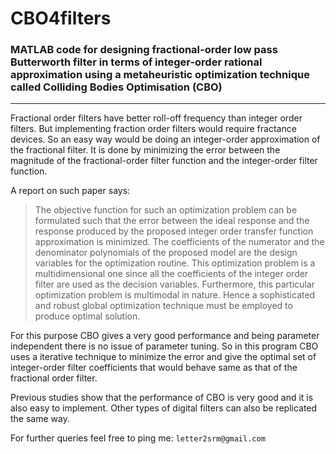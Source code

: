 # CBO4filters

### MATLAB code for designing fractional-order low pass Butterworth filter in terms of integer-order rational approximation using a metaheuristic optimization technique called Colliding Bodies Optimisation (CBO)

---

Fractional order filters have better roll-off frequency than integer order filters. But implementing fraction order filters would require fractance devices. So an easy way would be doing an integer-order approximation of the fractional filter. It is done by minimizing the error between the magnitude of the fractional-order filter function and the integer-order filter function.

A report on such paper says:

> The objective function for such an optimization problem can be formulated such that the error between the ideal response and the response produced by the proposed integer order transfer function approximation is minimized. The coefficients of the numerator and the denominator polynomials of the proposed model are the design variables for the optimization routine. This optimization problem is a multidimensional one since all the coefficients of the integer order filter are used as the decision variables. Furthermore, this particular optimization problem is multimodal in nature. Hence a sophisticated and robust global optimization technique must be employed to produce optimal solution.

For this purpose CBO gives a very good performance and being parameter independent there is no issue of parameter tuning. So in this program CBO uses a iterative technique to minimize the error and give the optimal set of integer-order filter coefficients that would behave same as that of the fractional order filter.

Previous studies show that the performance of CBO is very good and it is also easy to implement. Other types of digital filters can also be replicated the same way.

For further queries feel free to ping me: `letter2srm@gmail.com`
